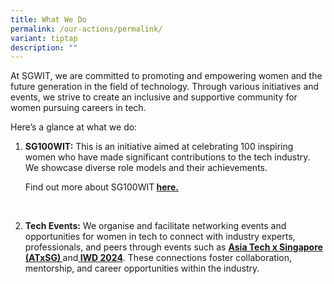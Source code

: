 ```yaml
---
title: What We Do
permalink: /our-actions/permalink/
variant: tiptap
description: ""
---
```

<p>At SGWIT, we are committed to promoting and empowering women and the future
generation in the field of technology. Through various initiatives and
events, we strive to create an inclusive and supportive community for women
pursuing careers in tech.</p>
<p>Here’s a glance at what we do:</p>
<ol data-tight="true" class="tight">
<li>
<p><strong>SG100WIT:</strong> This is an initiative aimed at celebrating 100
inspiring women who have made significant contributions to the tech industry.
We showcase diverse role models and their achievements.</p>
<p>Find out more about SG100WIT<strong> <a href="/our-actions/sg100wit/" rel="noopener noreferrer nofollow" target="_blank">here.</a></strong>
</p>
<p>
<br>
</p>
</li>
<li>
<p><strong>Tech Events:</strong> We organise and facilitate networking events
and opportunities for women in tech to connect with industry experts, professionals,
and peers through events such as <strong><a href="/our-actions/atx-wit/" rel="noopener noreferrer nofollow" target="_blank">Asia Tech x Singapore (ATxSG)</a><u> </u></strong>and<strong><u> </u><a href="/our-actions/iwd2024/" rel="noopener noreferrer nofollow" target="_blank">IWD 2024</a></strong>.
These connections foster collaboration, mentorship, and career opportunities
within the industry.</p>
</li>
</ol>
<p></p>